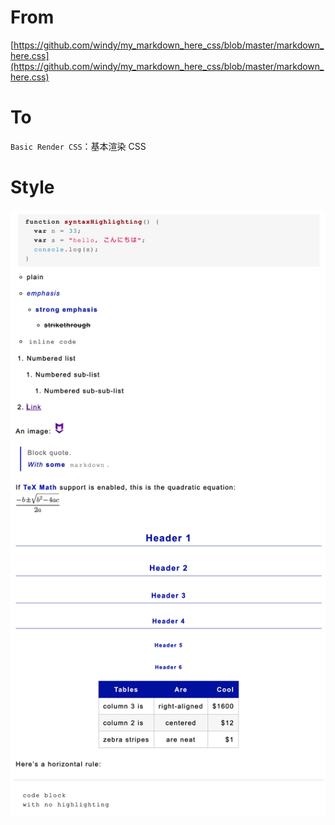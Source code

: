 # From

[https://github.com/windy/my_markdown_here_css/blob/master/markdown_here.css](https://github.com/windy/my_markdown_here_css/blob/master/markdown_here.css)

# To

`Basic Render CSS`：基本渲染 CSS

# Style

![style19.png](style19.png)
